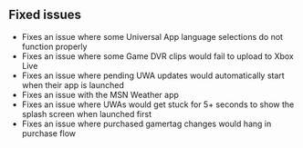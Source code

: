 ## Fixed issues
- Fixes an issue where some Universal App language selections do not function properly
- Fixes an issue where some Game DVR clips would fail to upload to Xbox Live
- Fixes an issue where pending UWA updates would automatically start when their app is launched
- Fixes an issue with the MSN Weather app
- Fixes an issue where UWAs would get stuck for 5+ seconds to show the splash screen when launched first
- Fixes an issue where purchased gamertag changes would hang in purchase flow
